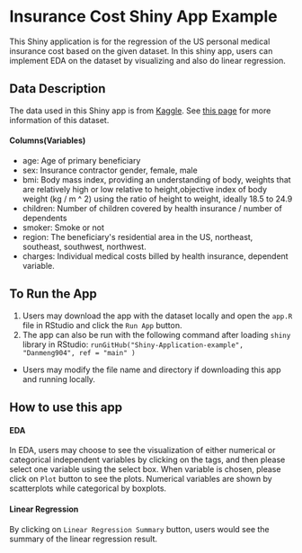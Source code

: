 # Insurance Cost Shiny App Example
This Shiny application is for the regression of the US personal medical insurance cost based on the given dataset. In this shiny app, users can implement EDA on the dataset by visualizing and also do linear regression.

## Data Description
The data used in this Shiny app is from [Kaggle](https://www.kaggle.com/). See [this page](https://www.kaggle.com/mirichoi0218/insurance) for more information of this dataset.

#### Columns(Variables)
- age: Age of primary beneficiary
- sex: Insurance contractor gender, female, male
- bmi: Body mass index, providing an understanding of body, weights that are relatively high or low relative to height,objective index of body weight (kg / m ^ 2) using the ratio of height to weight, ideally 18.5 to 24.9
- children: Number of children covered by health insurance / number of dependents
- smoker: Smoke or not
- region: The beneficiary's residential area in the US, northeast, southeast, southwest, northwest.
- charges: Individual medical costs billed by health insurance, dependent variable.

## To Run the App
1. Users may download the app with the dataset locally and  open the `app.R` file in RStudio and click the `Run App` button.
2. The app can also be run with the following command after loading `shiny` library in RStudio:
`runGitHub("Shiny-Application-example", "Danmeng904", ref = "main" )`
- Users may modify the file name and directory if downloading this app and running locally.

## How to use this app
#### EDA
In EDA, users may choose to see the visualization of either numerical or categorical independent variables by clicking on the tags, and then please select one variable using the select box. When variable is chosen, please click on `Plot` button to see the plots. Numerical variables are shown by scatterplots while categorical by boxplots.
#### Linear Regression
By clicking on `Linear Regression Summary` button, users would see the summary of the linear regression result.
